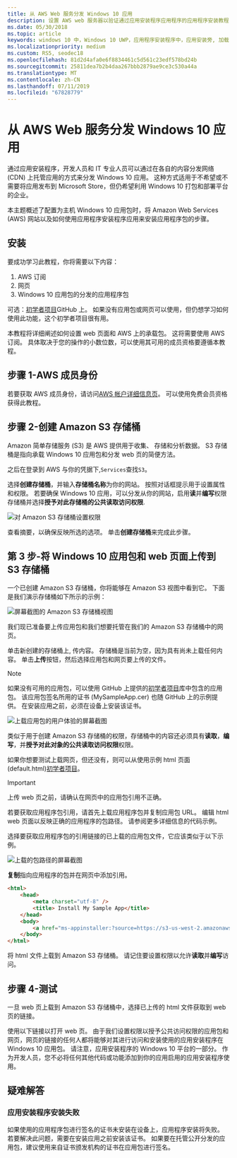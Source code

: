 ```yaml
---
title: 从 AWS Web 服务分发 Windows 10 应用
description: 设置 AWS web 服务器以验证通过应用安装程序应用程序的应用程序安装教程
ms.date: 05/30/2018
ms.topic: article
keywords: windows 10 中，Windows 10 UWP，应用程序安装程序中，应用安装旁, 加载，相关设置此选项，可选包，AWS
ms.localizationpriority: medium
ms.custom: RS5, seodec18
ms.openlocfilehash: 81d2d4afa0e6f8834461c5d561c23edf578bd24b
ms.sourcegitcommit: 25811dea7b2b4daa267bbb2879ae9ce3c530a44a
ms.translationtype: MT
ms.contentlocale: zh-CN
ms.lasthandoff: 07/11/2019
ms.locfileid: "67828779"
---
```

# <a name="distribute-a-windows-10-app-from-an-aws-web-service"></a>从 AWS Web 服务分发 Windows 10 应用

通过应用安装程序，开发人员和 IT 专业人员可以通过在各自的内容分发网络 (CDN) 上托管应用的方式来分发 Windows 10 应用。 这种方式适用于不希望或不需要将应用发布到 Microsoft Store，但仍希望利用 Windows 10 打包和部署平台的企业。

本主题概述了配置为主机 Windows 10 应用包时，将 Amazon Web Services (AWS) 网站以及如何使用应用程序安装程序应用来安装应用程序包的步骤。

## <a name="setup"></a>安装

要成功学习此教程，你将需要以下内容：
 
1. AWS 订阅 
2. 网页
3. Windows 10 应用包的分发的应用程序包

可选：[初学者项目](https://github.com/AppInstaller/MySampleWebApp)GitHub 上。 如果没有应用包或网页可以使用，但仍想学习如何使用此功能，这个初学者项目很有用。

本教程将详细阐述如何设置 web 页面和 AWS 上的承载包。 这将需要使用 AWS 订阅。 具体取决于您的操作的小数位数，可以使用其可用的成员资格要遵循本教程。 

## <a name="step-1---aws-membership"></a>步骤 1-AWS 成员身份
若要获取 AWS 成员身份，请访问[AWS 帐户详细信息页](https://aws.amazon.com/free/)。 可以使用免费会员资格获得此教程。

## <a name="step-2---create-an-amazon-s3-bucket"></a>步骤 2-创建 Amazon S3 存储桶

Amazon 简单存储服务 (S3) 是 AWS 提供用于收集、 存储和分析数据。 S3 存储桶是指向承载 Windows 10 应用包和分发 web 页的简便方法。 

之后在登录到 AWS 与你的凭据下,`Services`查找`S3`。 

选择**创建存储桶**，并输入**存储桶名称**为你的网站。 按照对话框提示用于设置属性和权限。 若要确保 Windows 10 应用，可以分发从你的网站，启用**读**并**编写**权限存储桶并选择**授予对此存储桶的公共读取访问权限**.

![对 Amazon S3 存储桶设置权限](images/aws-permissions.png) 

查看摘要，以确保反映所选的选项。 单击**创建存储桶**来完成此步骤。 

## <a name="step-3---upload-windows-10-app-package-and-web-pages-to-an-s3-bucket"></a>第 3 步-将 Windows 10 应用包和 web 页面上传到 S3 存储桶

一个已创建 Amazon S3 存储桶，你将能够在 Amazon S3 视图中看到它。 下面是我们演示存储桶如下所示的示例：

![屏幕截图的 Amazon S3 存储桶视图](images/aws-post-create.png)

我们现已准备要上传应用包和我们想要托管在我们的 Amazon S3 存储桶中的网页。 

单击新创建的存储桶上, 传内容。 存储桶是当前为空，因为具有尚未上载任何内容。 单击**上传**按钮，然后选择应用包和网页要上传的文件。

> [!NOTE]
> 如果没有可用的应用包，可以使用 GitHub 上提供的[初学者项目](https://github.com/AppInstaller/MySampleWebApp)库中包含的应用包。 该应用包签名所用的证书 (MySampleApp.cer) 也随 GitHub 上的示例提供。 在安装应用之前，必须在设备上安装该证书。

![上载应用包的用户体验的屏幕截图](images/aws-upload-package.png)

类似于用于创建 Amazon S3 存储桶的权限，存储桶中的内容还必须具有**读取**，**编写**，并**授予对此对象的公共读取访问权限**权限。

如果你想要测试上载网页，但还没有，则可以从使用示例 html 页面 (default.html)[初学者项目](https://github.com/AppInstaller/MySampleWebApp/blob/master/MySampleWebApp/default.html)。

> [!IMPORTANT]
> 上传 web 页之前，请确认在网页中的应用包引用不正确。 

若要获取应用程序包引用，请首先上载应用程序包并复制应用包 URL。 编辑 html web 页面以反映正确的应用程序的包路径。 请参阅更多详细信息的代码示例。 

选择要获取应用程序包的引用链接的已上载的应用包文件，它应该类似于以下示例。

![上载的包路径的屏幕截图](images/aws-package-path.png)

**复制**指向应用程序的包并在网页中添加引用。 

```html
<html>
    <head>
        <meta charset="utf-8" />
        <title> Install My Sample App</title>
    </head>
    <body>
        <a href="ms-appinstaller:?source=https://s3-us-west-2.amazonaws.com/appinstaller-aws-demo/MySampleApp.appxbundle"> Install My Sample App</a>
    </body>
</html>
```
将 html 文件上载到 Amazon S3 存储桶。 请记住要设置权限以允许**读取**并**编写**访问。

## <a name="step-4---test"></a>步骤 4-测试

一旦 web 页上载到 Amazon S3 存储桶中，选择已上传的 html 文件获取到 web 页的链接。

使用以下链接以打开 web 页。 由于我们设置权限以授予公共访问权限的应用包和网页，网页的链接的任何人都将能够对其进行访问和安装使用的应用安装程序在 Windows 10 应用包。 请注意，应用安装程序的 Windows 10 平台的一部分。 作为开发人员，您不必将任何其他代码或功能添加到你的应用启用的应用安装程序使用。 

## <a name="troubleshooting"></a>疑难解答

### <a name="app-installer-fails-to-install"></a>应用安装程序安装失败 

如果使用的应用程序包进行签名的证书未安装在设备上，应用程序安装将失败。 若要解决此问题，需要在安装应用之前安装该证书。 如果要在托管公开分发的应用包，建议使用来自证书颁发机构的证书在应用包进行签名。 

